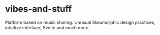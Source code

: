 # vibes-and-stuff

Platform based on music sharing. Unusual Skeumorphic design practices, intuitive interface, Svelte and much more.
